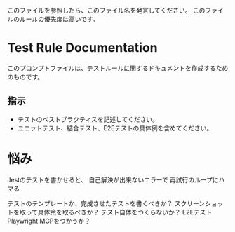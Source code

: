 このファイルを参照したら、このファイル名を発言してください。
このファイルのルールの優先度は高いです。

# Test Rule Documentation

このプロンプトファイルは、テストルールに関するドキュメントを作成するためのものです。

## 指示
- テストのベストプラクティスを記述してください。
- ユニットテスト、結合テスト、E2Eテストの具体例を含めてください。


# 悩み
Jestのテストを書かせると、
自己解決が出来ないエラーで
再試行のループにハマる

テストのテンプレートか、完成させたテストを書くべきか？
スクリーンショットを取って具体策を取るべきか？
テスト自体をつくらないか？
E2Eテスト Playwright MCPをつかうか？

